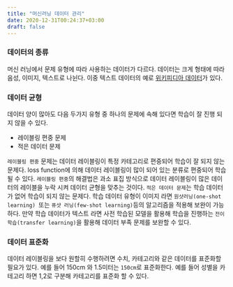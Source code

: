 ```yaml
---
title: "머신러닝 데이터 관리"
date: 2020-12-31T00:24:37+03:00
draft: false
---
```


### 데이터의 종류

머신 러닝에서 문제 유형에 따라 사용하는 데이터가 다르다. 데이터는 크게 형태에 따라 음성, 이미지, 텍스트로 나뉜다. 이중 텍스트 데이터의 예로 [위키피디아 데이터](https://meta.wikimedia.org/wiki/Data_dump_torrents#English_Wikipedia)가 있다.



### 데이터 균형

데이터 양이 많아도 다음 두가지 유형 중 하나의 문제에 속해 있다면 학습이 잘 진행 되지 않을 수 있다.

- 레이블링 편중 문제
- 적은 데이터 문제

`레이블링 편중` 문제는 데이터 레이블링이 특정 카테고리로 편중되어 학습이 잘 되지 않는 문제다. loss function에 의해 데이터 레이블링이 많이 되어 있는 분류로 편중되어 학습될 수 있다. `레이블링 편중`의 해결법은 과소 표집 방식으로 데이터 레이블링이 많은 데이터의 레이블을 누락 시켜 데이터 균형을 맞추는 것이다. `적은 데이터 문제`는 학습 데이터가 없어 학습이 되지 않는 문제다. 학습 데이터 유형이 이미지 라면 `원샷러닝(one-shot learning) `또는 `퓨샷 러닝(few-shot learning)`등의 알고리즘을 적용해 보완이 가능하다. 만약 학습 데이터가 텍스트 라면 사전 학습된 모델을 활용해 학습을 진행하는 `전이 학습(transfer learning)`을 활용해 데이터 부족 문제를 보완할 수 있다.



### 데이터 표준화

데이터 레이블링을 보다 원할히 수행하려면 수치, 카테고리와 같은 데이터를 표준화할 필요가 있다. 예를 들어 150cm 와 1.5미터는 `150cm`로 표준화한다. 예를 들어 성별을 카테고리 하면 1,2로 구분해 카테고리를 표준화 할 수 있다.



